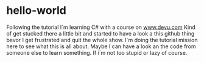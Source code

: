 # hello-world
Following the tutorial
I´m learning C# with a course on www.devu.com
Kind of get stucked there a little bit and started to have a look a this github thing bevor I get frustrated and quit the whole show.
I´m doing the tutorial mission here to see what this is all about. Maybe I can have a look an the code from someone else to learn something. If i´m not too stupid or lazy of course.
